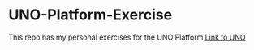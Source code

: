 # UNO-Platform-Exercise
This repo has my personal exercises for the UNO Platform 
[Link to UNO](https://platform.uno/)
